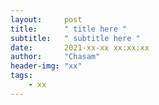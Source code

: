 ```yaml
---
layout:     post
title:      " title here "
subtitle:   " subtitle here "
date:       2021-xx-xx xx:xx:xx
author:     "Chasam"
header-img: "xx"
tags:
    - xx
---
```


